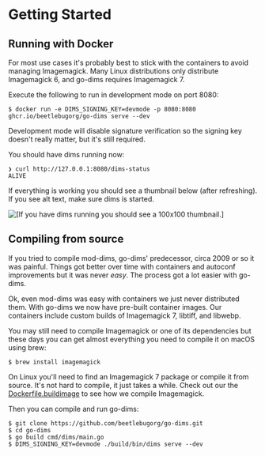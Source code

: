 # Getting Started

## Running with Docker

For most use cases it's probably best to stick with the containers to avoid managing Imagemagick.
Many Linux distributions only distribute Imagemagick 6, and go-dims requires Imagemagick 7.

Execute the following to run in development mode on port 8080:

```shell
$ docker run -e DIMS_SIGNING_KEY=devmode -p 8080:8080 ghcr.io/beetlebugorg/go-dims serve --dev
```

Development mode will disable signature verification so the signing key doesn't really matter, but
it's still required.

You should have dims running now:

```
❯ curl http://127.0.0.1:8080/dims-status
ALIVE
```

If everything is working you should see a thumbnail below (after refreshing). If you see alt text,
make sure dims is started.

<img src="http://127.0.0.1:8080/dims4/default/1/1/resize/100x100/?url=https://images.pexels.com/photos/1539116/pexels-photo-1539116.jpeg" alt="[If you have dims running you should see a 100x100 thumbnail.]"/>

## Compiling from source

If you tried to compile mod-dims, go-dims' predecessor, circa 2009 or so it was painful. Things got
better over time with containers and autoconf improvements but it was never _easy_. The process got
a lot easier with go-dims.

Ok, even mod-dims was easy with containers we just never distributed them. With go-dims
we now have pre-built container images. Our containers include custom builds of
Imagemagick 7, libtiff, and libwebp.

You may still need to compile Imagemagick or one of its dependencies but these days
you can get almost everything you need to compile it on macOS using brew:

```shell
$ brew install imagemagick
```

On Linux you'll need to find an Imagemagick 7 package or compile it from source. It's not hard to
compile, it just takes a while. Check out our the
[Dockerfile.buildimage](https://github.com/beetlebugorg/go-dims/blob/main/Dockerfile.buildimage) to
see how we compile Imagemagick.

Then you can compile and run go-dims:

```shell
$ git clone https://github.com/beetlebugorg/go-dims.git
$ cd go-dims
$ go build cmd/dims/main.go
$ DIMS_SIGNING_KEY=devmode ./build/bin/dims serve --dev
```